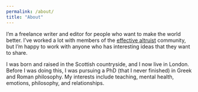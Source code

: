 ```yaml
---
permalink: /about/
title: "About"
---
```


I’m a freelance writer and editor for people who want to make the world better. I’ve worked a lot with members of the [effective altruist](https://www.effectivealtruism.org/) community, but I’m happy to work with anyone who has interesting ideas that they want to share.

I was born and raised in the Scottish countryside, and I now live in London. Before I was doing this, I was pursuing a PhD (that I never finished) in Greek and Roman philosophy. My interests include teaching, mental health, emotions, philosophy, and relationships.
